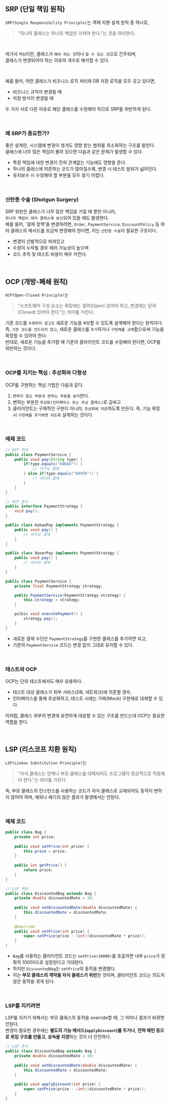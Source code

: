 ## SRP (단일 책임 원칙)
`SRP(Single Responsibility Principle)`는 객체 지향 설계 원칙 중 하나로,  
> "하나의 클래스는 하나의 책임만 가져야 한다."는 것을 의미한다.

<br>

여기서 `책임`이란, 클래스가 `해야 하는 것`이나 `할 수 있는 것`으로 간주되며,  
클래스가 변경되어야 하는 이유의 개수로 해석할 수 있다.  

<br>

예를 들어, 어떤 클래스가 비즈니스 로직 처리와 DB 저장 로직을 모두 갖고 있다면,  
- 비즈니스 규칙이 변경될 때  
- 저장 방식이 변경될 때

두 가지 서로 다른 이유로 해당 클래스를 수정해야 하므로 SRP를 위반하게 된다.

<br>

### 왜 SRP가 중요한가?
좋은 설계란, 시스템에 변경이 생겨도 영향 받는 범위를 최소화하는 구조를 말한다.  
클래스에 너무 많은 책임이 몰려 있으면 다음과 같은 문제가 발생할 수 있다.
- 특정 책임에 대한 변경이 전혀 관계없는 기능에도 영향을 준다.
- 하나의 클래스에 의존하는 코드가 많아질수록, 변경 시 테스트 범위가 넓어진다.
- 유지보수 시 수정해야 할 부분을 모두 찾기 어렵다.

<br>

### 산탄총 수술 (Shotgun Surgery)
SRP 위반은 클래스가 너무 많은 책임을 가질 때 뿐만 아니라,  
`하나의 책임이 여러 클래스에 분산`되어 있을 때도 발생한다.  
예를 들어, '결제 정책'을 변경하려면, `Order`, `PaymentService`, `DiscountPolicy` 등 여러 클래스의 메서드를 조금씩 변경해야 한다면, 이는 `산탄총 수술`이 필요한 구조이다.  
- 변경이 산발적으로 퍼져있고
- 수정이 누락될 경우 에러 가능성이 높으며
- 코드 추적 및 테스트 비용이 매우 커진다.

<br>

## OCP (개방-폐쇄 원칙)
`OCP(Open-Closed Principle)`는 
> "소프트웨어 구성 요소는 확장에는 열려(Open) 있어야 하고, 변경에는 닫혀(Closed) 있어야 한다."는 의미를 가진다.  

기존 코드를 `수정하지 않고도` 새로운 기능을 `확장`할 수 있도록 설계해야 한다는 원칙이다.  
즉, `기존 코드를 건드리지 않고`, 새로운 클래스를 `추가`하거나 `구현체를 교체`함으로써 기능을 확장할 수 있어야 한다.  
반대로, 새로운 기능을 추가할 때 기존의 클라이언트 코드를 수정해야 한다면, OCP를 위반하는 것이다.  

<br>

### OCP를 지키는 핵심 : 추상화와 다형성
OCP를 구현하는 핵심 기법은 다음과 같다.
1. `변하지 않는 부분과 변하는 부분을 분리`한다.
2. 변하는 부분은 `추상화(인터페이스 또는 추상 클래스)`로 감싸고
3. 클라이언트는 구체적인 구현이 아니라, `추상화에 의존`하도록 만든다.
즉, 기능 확장 시 `구현체를 추가하면 되도록` 설계하는 것이다.

<br>

### 예제 코드
``` java
// OCP 위반
public class PaymentService {
	public void pay(String type) {
		if(type.equals("KAKAO")) {
			// 카카오 결제
		} else if(type.equals("NAVER")) {
			// 네이버 결제
		}
 	}
}
```

``` java
// OCP 준수
public interface PaymentStrategy {
	void pay();
}

public class KakaoPay implements PaymentStrategy {
	public void pay() {
		// 카카오 결제
	}
}

public class NaverPay implements PaymentStrategy {
	public void pay() {
		// 네이버 결제
	}
}

public class PaymentService {
	private final PaymentStrategy strategy;

	public PaymentService(PaymentStrategy strategy) {
		this.strategy = strategy;
	}

	pulbic void executePayment() {
		strategy.pay();
	}
}
```
- 새로운 결제 수단은 `PaymentStrategy`를 구현한 클래스를 추가하면 되고,  
- 기존의 `PaymentService` 코드는 변경 없이 그대로 유지할 수 있다.

<br>

### 테스트와 OCP
OCP는 단위 테스트에서도 매우 유용하다.  
- 테스트 대상 클래스가 외부 서비스(DB, 네트워크)에 의존할 경우,
- 인터페이스를 통해 추상화하고, 테스트 시에는 가짜(Mock) 구현체로 대체할 수 있다.

이처럼, 클래스 외부의 변경에 유연하게 대응할 수 있는 구조를 만드는데 OCP는 중요한 역할을 한다.

<br>

## LSP (리스코프 치환 원칙)
`LSP(Liskov Substitution Principle)`는  
> "자식 클래스는 언제나 부모 클래스를 대체되어도 프로그램이 정상적으로 작동해야 한다."는 의미를 가진다.  

즉, 부모 클래스의 인스턴스를 사용하는 코드가 자식 클래스로 교체되어도 동작이 변하지 않아야 하며, 예외나 예기치 않은 결과가 발생해서는 안된다.  

<br>

### 예제 코드
```java
public class Bag {  
    private int price;  
  
    public void setPrice(int price) {  
        this.price = price;  
    }  
  
    public int getPrice() {  
        return price;  
    }  
}
```

```java
// LSP 위반
public class DiscountedBag extends Bag {  
    private double discountedRate = 10;  
  
    public void setDiscountedRate(double discountedRate) {  
        this.discountedRate = discountedRate;  
    }  
  
    @Override  
    public void setPrice(int price) {  
        super.setPrice(price - (int)(discountedRate * price));  
    }  
}
```
- `Bag`를 사용하는 클라이언트 코드는 `setPrice(10000)`를 호출하면 내부 `price`가 정확히 10000으로 설정된다고 기대한다.
- 하지만 `DiscountedBag`는 `setPrice`의 동작을 변경했다.
- 이는 **부모 클래스의 계약을 자식 클래스가 위반**한 것이며, 클라이언트 코드는 의도치 않은 동작을 겪게 된다.

<br>

### LSP를 지키려면
LSP를 지키기 위해서는 부모 클래스의 동작을 override할 때, 그 의미나 결과가 바뀌면 안된다.  
변경이 필요한 경우에는 **별도의 기능 메서드(`applyDiscount`)를 두거나**, **전략 패턴 등으로 위임 구조를 만들고**, **상속을 지양**하는 것이 더 안전하다.  

```java
// LSP 준수
public class DiscountedBag extends Bag {  
    private double discountedRate = 10;  
  
    public void setDiscountedRate(double discountedRate) {  
        this.discountedRate = discountedRate;  
    }  
  
    public void applyDiscount(int price) {  
        super.setPrice(price - (int)(discountedRate * price));  
    }  
}
```

<br>


